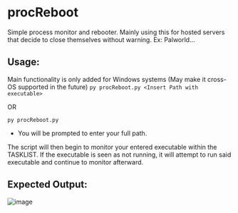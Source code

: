 # procReboot

Simple process monitor and rebooter. Mainly using this for hosted servers that decide to close themselves without warning. Ex: Palworld...

## Usage:
Main functionality is only added for Windows systems (May make it cross-OS supported in the future)
`py procReboot.py <Insert Path with executable>`

OR

`py procReboot.py`
- You will be prompted to enter your full path.

The script will then begin to monitor your entered executable within the TASKLIST. If the executable is seen as not running, it will attempt to run said executable and continue to monitor afterward.

## Expected Output:
![image](https://github.com/BlakeOrtiz/procReboot/assets/103345399/c4e37808-e5ea-495f-a16d-c5360ad5e7a0)
